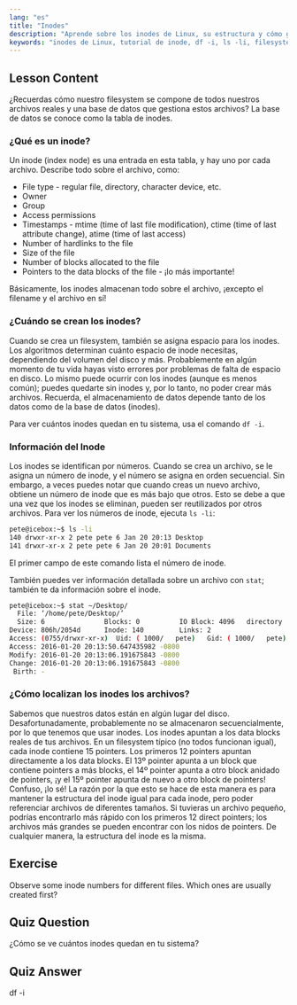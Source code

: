 ```yaml
---
lang: "es"
title: "Inodes"
description: "Aprende sobre los inodes de Linux, su estructura y cómo gestionan los archivos. Comprende los números de inode y usa `df -i` y `ls -li` para verificar el uso de inodes. ¡Comienza tu viaje en Linux!"
keywords: "inodes de Linux, tutorial de inode, df -i, ls -li, filesystem de Linux, Linux para principiantes, guía de Linux"
---
```


## Lesson Content

¿Recuerdas cómo nuestro filesystem se compone de todos nuestros archivos reales y una base de datos que gestiona estos archivos? La base de datos se conoce como la tabla de inodes.

### ¿Qué es un inode?

Un inode (index node) es una entrada en esta tabla, y hay uno por cada archivo. Describe todo sobre el archivo, como:

- File type - regular file, directory, character device, etc.
- Owner
- Group
- Access permissions
- Timestamps - mtime (time of last file modification), ctime (time of last attribute change), atime (time of last access)
- Number of hardlinks to the file
- Size of the file
- Number of blocks allocated to the file
- Pointers to the data blocks of the file - ¡lo más importante!

Básicamente, los inodes almacenan todo sobre el archivo, ¡excepto el filename y el archivo en sí!

### ¿Cuándo se crean los inodes?

Cuando se crea un filesystem, también se asigna espacio para los inodes. Los algoritmos determinan cuánto espacio de inode necesitas, dependiendo del volumen del disco y más. Probablemente en algún momento de tu vida hayas visto errores por problemas de falta de espacio en disco. Lo mismo puede ocurrir con los inodes (aunque es menos común); puedes quedarte sin inodes y, por lo tanto, no poder crear más archivos. Recuerda, el almacenamiento de datos depende tanto de los datos como de la base de datos (inodes).

Para ver cuántos inodes quedan en tu sistema, usa el comando `df -i`.

### Información del Inode

Los inodes se identifican por números. Cuando se crea un archivo, se le asigna un número de inode, y el número se asigna en orden secuencial. Sin embargo, a veces puedes notar que cuando creas un nuevo archivo, obtiene un número de inode que es más bajo que otros. Esto se debe a que una vez que los inodes se eliminan, pueden ser reutilizados por otros archivos. Para ver los números de inode, ejecuta `ls -li`:

```bash
pete@icebox:~$ ls -li
140 drwxr-xr-x 2 pete pete 6 Jan 20 20:13 Desktop
141 drwxr-xr-x 2 pete pete 6 Jan 20 20:01 Documents
```

El primer campo de este comando lista el número de inode.

También puedes ver información detallada sobre un archivo con `stat`; también te da información sobre el inode.

```bash
pete@icebox:~$ stat ~/Desktop/
  File: ‘/home/pete/Desktop/’
  Size: 6               Blocks: 0          IO Block: 4096   directory
Device: 806h/2054d      Inode: 140         Links: 2
Access: (0755/drwxr-xr-x)  Uid: ( 1000/   pete)   Gid: ( 1000/   pete)
Access: 2016-01-20 20:13:50.647435982 -0800
Modify: 2016-01-20 20:13:06.191675843 -0800
Change: 2016-01-20 20:13:06.191675843 -0800
 Birth: -
```

### ¿Cómo localizan los inodes los archivos?

Sabemos que nuestros datos están en algún lugar del disco. Desafortunadamente, probablemente no se almacenaron secuencialmente, por lo que tenemos que usar inodes. Los inodes apuntan a los data blocks reales de tus archivos. En un filesystem típico (no todos funcionan igual), cada inode contiene 15 pointers. Los primeros 12 pointers apuntan directamente a los data blocks. El 13º pointer apunta a un block que contiene pointers a más blocks, el 14º pointer apunta a otro block anidado de pointers, ¡y el 15º pointer apunta de nuevo a otro block de pointers! Confuso, ¡lo sé! La razón por la que esto se hace de esta manera es para mantener la estructura del inode igual para cada inode, pero poder referenciar archivos de diferentes tamaños. Si tuvieras un archivo pequeño, podrías encontrarlo más rápido con los primeros 12 direct pointers; los archivos más grandes se pueden encontrar con los nidos de pointers. De cualquier manera, la estructura del inode es la misma.

## Exercise

Observe some inode numbers for different files. Which ones are usually created first?

## Quiz Question

¿Cómo se ve cuántos inodes quedan en tu sistema?

## Quiz Answer

df -i
